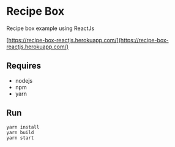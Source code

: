 # Recipe Box

Recipe box example using ReactJs

[https://recipe-box-reactjs.herokuapp.com/](https://recipe-box-reactjs.herokuapp.com/)

## Requires

* nodejs
* npm
* yarn

## Run

```
yarn install
yarn build
yarn start
```
